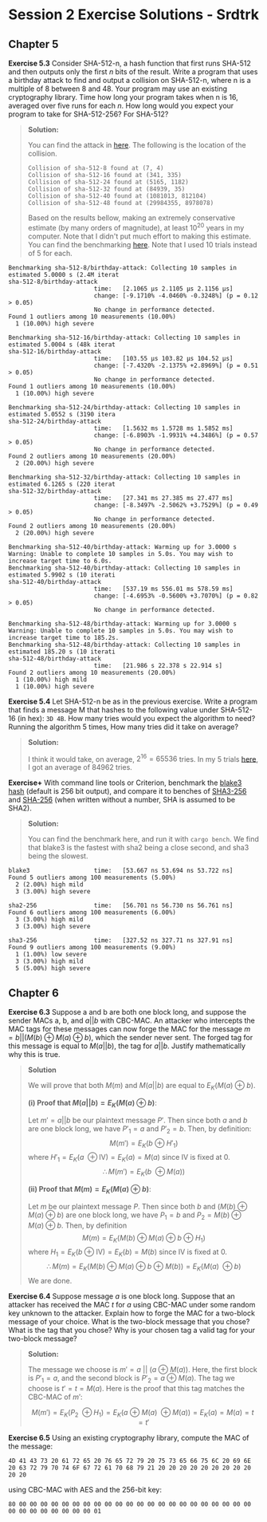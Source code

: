 # Session 2 Exercise Solutions - Srdtrk

## Chapter 5

**Exercise 5.3** Consider SHA-512-n, a hash function that first runs SHA-512 and then outputs only the first $n$ bits of the result. Write a program that uses a birthday attack to find and output a collision on SHA-512-n, where n is a multiple of 8 between 8 and 48. Your program may use an existing cryptography library. Time how long your program takes when n is 16, averaged over five runs for each $n.$ How long would you expect your program to take for SHA-512-256? For SHA-512?

> **Solution:**
>
> You can find the attack in [here](https://github.com/srdtrk/open-cryptography-course/blob/main/session-3/sha512-n-birthday/src/lib.rs). The following is the location of the collision.
>
> ```ignore
> Collision of sha-512-8 found at (7, 4)
> Collision of sha-512-16 found at (341, 335)
> Collision of sha-512-24 found at (5165, 1182)
> Collision of sha-512-32 found at (84939, 35)
> Collision of sha-512-40 found at (1081013, 812104)
> Collision of sha-512-48 found at (29984355, 8978078)
> ```
>
> Based on the results bellow, making an extremely conservative estimate (by many orders of magnitude), at least $10^{20}$ years in my computer. Note that I didn't put much effort to making this estimate. You can find the benchmarking [here](https://github.com/srdtrk/open-cryptography-course/blob/main/session-3/sha512-n-birthday/benches/my_benchmark.rs). Note that I used 10 trials instead of 5 for each.

```
Benchmarking sha-512-8/birthday-attack: Collecting 10 samples in estimated 5.0000 s (2.4M iterat                                                                                                sha-512-8/birthday-attack                        
                        time:   [2.1065 µs 2.1105 µs 2.1156 µs]
                        change: [-9.1710% -4.0460% -0.3248%] (p = 0.12 > 0.05)
                        No change in performance detected.
Found 1 outliers among 10 measurements (10.00%)
  1 (10.00%) high severe

Benchmarking sha-512-16/birthday-attack: Collecting 10 samples in estimated 5.0004 s (48k iterat                                                                                                sha-512-16/birthday-attack                        
                        time:   [103.55 µs 103.82 µs 104.52 µs]
                        change: [-7.4320% -2.1375% +2.8969%] (p = 0.51 > 0.05)
                        No change in performance detected.
Found 1 outliers among 10 measurements (10.00%)
  1 (10.00%) high severe

Benchmarking sha-512-24/birthday-attack: Collecting 10 samples in estimated 5.0552 s (3190 itera                                                                                                sha-512-24/birthday-attack                        
                        time:   [1.5632 ms 1.5728 ms 1.5852 ms]
                        change: [-6.8903% -1.9931% +4.3486%] (p = 0.57 > 0.05)
                        No change in performance detected.
Found 2 outliers among 10 measurements (20.00%)
  2 (20.00%) high severe

Benchmarking sha-512-32/birthday-attack: Collecting 10 samples in estimated 6.1265 s (220 iterat                                                                                                sha-512-32/birthday-attack                        
                        time:   [27.341 ms 27.385 ms 27.477 ms]
                        change: [-8.3497% -2.5062% +3.7529%] (p = 0.49 > 0.05)
                        No change in performance detected.
Found 2 outliers among 10 measurements (20.00%)
  2 (20.00%) high severe

Benchmarking sha-512-40/birthday-attack: Warming up for 3.0000 s
Warning: Unable to complete 10 samples in 5.0s. You may wish to increase target time to 6.0s.
Benchmarking sha-512-40/birthday-attack: Collecting 10 samples in estimated 5.9902 s (10 iterati                                                                                                sha-512-40/birthday-attack                        
                        time:   [537.19 ms 556.01 ms 578.59 ms]
                        change: [-4.6953% -0.5600% +3.7070%] (p = 0.82 > 0.05)
                        No change in performance detected.

Benchmarking sha-512-48/birthday-attack: Warming up for 3.0000 s
Warning: Unable to complete 10 samples in 5.0s. You may wish to increase target time to 185.2s.
Benchmarking sha-512-48/birthday-attack: Collecting 10 samples in estimated 185.20 s (10 iterati                                                                                                sha-512-48/birthday-attack                        
                        time:   [21.986 s 22.378 s 22.914 s]
Found 2 outliers among 10 measurements (20.00%)
  1 (10.00%) high mild
  1 (10.00%) high severe
```

**Exercise 5.4** Let SHA-512-n be as in the previous exercise. Write a program that finds a message M that hashes to the following value under SHA-512-16 (in hex):  `3D 4B`. How many tries would you expect the algorithm to need? Running the algorithm 5 times, How many tries did it take on average?

> **Solution:**
>
> I think it would take, on average, $2^{16} = 65536$ tries. In my 5 trials [here](https://github.com/srdtrk/open-cryptography-course/blob/main/session-3/sha512-n-birthday/src/lib.rs), I got an average of 84962 tries.

**Exercise+** With command line tools or Criterion, benchmark the [blake3 hash](https://docs.rs/blake3/latest/blake3/) (default is 256 bit output), and compare it to benches of [SHA3-256](https://docs.rs/sha3/latest/sha3/) and [SHA-256](https://docs.rs/sha2/latest/sha2/) (when written without a number, SHA is assumed to be SHA2).

> **Solution:**
>
> You can find the benchmark here, and run it with `cargo bench`. We find that blake3 is the fastest with sha2 being a close second, and sha3 being the slowest.

```ignore
blake3                  time:   [53.667 ns 53.694 ns 53.722 ns]                   
Found 5 outliers among 100 measurements (5.00%)
  2 (2.00%) high mild
  3 (3.00%) high severe

sha2-256                time:   [56.701 ns 56.730 ns 56.761 ns]                     
Found 6 outliers among 100 measurements (6.00%)
  3 (3.00%) high mild
  3 (3.00%) high severe

sha3-256                time:   [327.52 ns 327.71 ns 327.91 ns]                     
Found 9 outliers among 100 measurements (9.00%)
  1 (1.00%) low severe
  3 (3.00%) high mild
  5 (5.00%) high severe
```

## Chapter 6

**Exercise 6.3** Suppose a and b are both one block long, and suppose the sender MACs a, b, and $a || b$ with CBC-MAC. An attacker who intercepts the MAC tags for these messages can now forge the MAC for the message $m=b || (M(b) ⊕ M(a) ⊕ b)$, which the sender never sent. The forged tag for this message is equal to $M(a || b)$, the tag for $a || b$. Justify mathematically why this is true.

> **Solution**
>
> We will prove that both $M(m)$ and $M(a || b)$ are equal to $E_K(M(a)\ \oplus\ b)$.
>
> **(i) Proof that $M(a||b) = E_K(M(a)\ \oplus\ b)$**:
>
> Let $m' = a||b$ be our plaintext message $P'$. Then since both $a$ and $b$ are one block long, we have $P'_1 = a$ and $P'_2 = b$. Then, by definition:
> $$M(m') = E_K(b\ \oplus\ H'_1)$$
> where $H'_1 = E_K(a\ \oplus \text{IV}) = E_K(a) = M(a)$ since $\text{IV}$ is fixed at $0$.
> $$\therefore M(m') = E_K(b\ \oplus M(a))$$
>
> **(ii) Proof that $M(m) = E_K(M(a)\ \oplus\ b)$**: 
>
> Let $m$ be our plaintext message $P$. Then since both $b$ and $(M(b) ⊕ M(a) ⊕ b)$ are one block long, we have $P_1 = b$ and $P_2 = M(b) ⊕ M(a) ⊕ b$. Then, by definition
> $$M(m) = E_K(M(b) ⊕ M(a) ⊕ b\ \oplus\ H_1)$$
> where $H_1 = E_K(b\ \oplus\ \text{IV}) = E_K(b) = M(b)$ since $\text{IV}$ is fixed at $0$.
> $$\therefore M(m) = E_K(M(b) ⊕ M(a) ⊕ b\ \oplus\ M(b)) = E_K(M(a)\ \oplus b)$$
> We are done.

**Exercise 6.4** Suppose message $a$ is one block long. Suppose that an attacker has received the MAC $t$ for $a$ using CBC-MAC under some random key unknown to the attacker. Explain how to forge the MAC for a two-block message of your choice. What is the two-block message that you chose? What is the tag that you chose? Why is your chosen tag a valid tag for your two-block message?

> **Solution:**
>
> The message we choose is $m' = a\ ||\ (a\ \oplus\ M(a))$. Here, the first block is $P'_1 = a$, and the second block is $P'_2 = a\ \oplus\ M(a)$. The tag we choose is $t' = t = M(a)$. Here is the proof that this tag matches the CBC-MAC of $m'$:
>
> $$M(m') = E_K(P_2\ \oplus H_1) = E_K(a\ \oplus\ M(a)\ \oplus M(a)) = E_K(a) = M(a) = t = t'$$

**Exercise 6.5** Using an existing cryptography library, compute the MAC of the message:

```hex
4D 41 43 73 20 61 72 65 20 76 65 72 79 20 75 73 65 66 75 6C 20 69 6E 20 63 72 79 70 74 6F 67 72 61 70 68 79 21 20 20 20 20 20 20 20 20 20 20 20
```

using CBC-MAC with AES and the 256-bit key:

```hex
80 00 00 00 00 00 00 00 00 00 00 00 00 00 00 00 00 00 00 00 00 00 00 00 00 00 00 00 00 00 00 01
```
